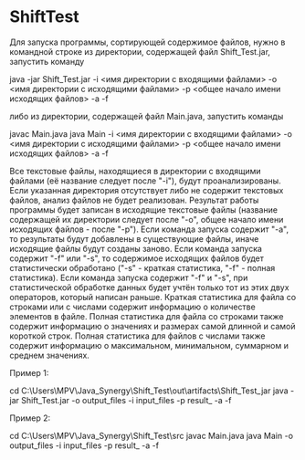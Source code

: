 # ShiftTest
Для запуска программы, сортирующей содержимое файлов, нужно в командной строке из директории, содержащей файл Shift_Test.jar, запустить команду

java -jar Shift_Test.jar -i <имя директории с входящими файлами> -o <имя директории с исходящими файлами> -p <общее начало имени исходящих файлов> -a -f

либо из директории, содержащей файл Main.java, запустить команды

javac Main.java
java Main -i <имя директории с входящими файлами> -o <имя директории с исходящими файлами> -p <общее начало имени исходящих файлов> -a -f

Все текстовые файлы, находящиеся в директории с входящими файлами (её название следует после "-i"), будут проанализированы. 
Если указанная директория отсутствует либо не содержит текстовых файлов, анализ файлов не будет реализован.
Результат работы программы будет записан в исходящие текстовые файлы (название содержащей их директории следует после "-o", общее начало имени исходящих файлов - после "-p").
Если команда запуска содержит "-a", то результаты будут добавлены в существующие файлы, иначе исходящие файлы будут созданы заново.
Если команда запуска содержит "-f" или "-s", то содержимое исходящих файлов будет статистически обработано ("-s" - краткая статистика, "-f" - полная статистика).
Если команда запуска содержит "-f" и "-s", при статистической обработке данных будет учтён только тот из этих двух операторов, который написан раньше. 
Краткая статистика для файла со строками или с числами содержит информацию о количестве элементов в файле.
Полная статистика для файла со строками также содержит информацию о значениях и размерах самой длинной и самой короткой строк.
Полная статистика для файлов с числами также содержит информацию о максимальном, минимальном, суммарном и среднем значениях.

Пример 1:

cd C:\Users\MPV\Java_Synergy\Shift_Test\out\artifacts\Shift_Test_jar
java -jar Shift_Test.jar -o output_files -i input_files -p result_ -a -f

Пример 2:

cd C:\Users\MPV\Java_Synergy\Shift_Test\src
javac Main.java
java Main -o output_files -i input_files -p result_ -a -f

